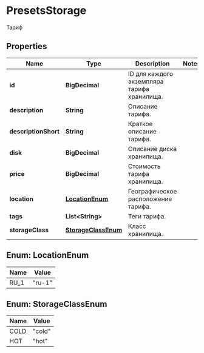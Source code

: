

# PresetsStorage

Тариф

## Properties

| Name | Type | Description | Notes |
|------------ | ------------- | ------------- | -------------|
|**id** | **BigDecimal** | ID для каждого экземпляра тарифа хранилища. |  |
|**description** | **String** | Описание тарифа. |  |
|**descriptionShort** | **String** | Краткое описание тарифа. |  |
|**disk** | **BigDecimal** | Описание диска хранилища. |  |
|**price** | **BigDecimal** | Стоимость тарифа хранилища. |  |
|**location** | [**LocationEnum**](#LocationEnum) | Географическое расположение тарифа. |  |
|**tags** | **List&lt;String&gt;** | Теги тарифа. |  |
|**storageClass** | [**StorageClassEnum**](#StorageClassEnum) | Класс хранилища. |  |



## Enum: LocationEnum

| Name | Value |
|---- | -----|
| RU_1 | &quot;ru-1&quot; |



## Enum: StorageClassEnum

| Name | Value |
|---- | -----|
| COLD | &quot;cold&quot; |
| HOT | &quot;hot&quot; |



